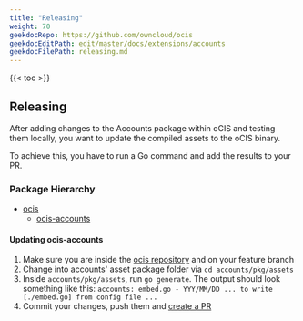 ```yaml
---
title: "Releasing"
weight: 70
geekdocRepo: https://github.com/owncloud/ocis
geekdocEditPath: edit/master/docs/extensions/accounts
geekdocFilePath: releasing.md
---
```


{{< toc >}}

## Releasing

After adding changes to the Accounts package within oCIS and testing them locally, you want to update the compiled assets to the oCIS binary. 

To achieve this, you have to run a Go command and add the results to your PR.

### Package Hierarchy

- [ocis](https://githug.com/owncloud/ocis)
    - [ocis-accounts](https://github.com/owncloud/ocis/tree/master/accounts)

#### Updating ocis-accounts

1. Make sure you are inside the [ocis repository](https://github.com/owncloud/ocis) and on your feature branch
2. Change into accounts' asset package folder via `cd accounts/pkg/assets`
3. Inside `accounts/pkg/assets`, run `go generate`. The output should look something like this: `accounts: embed.go - YYY/MM/DD ... to write [./embed.go] from config file ...`
4. Commit your changes, push them and [create a PR](https://github.com/owncloud/ocis/pulls)
